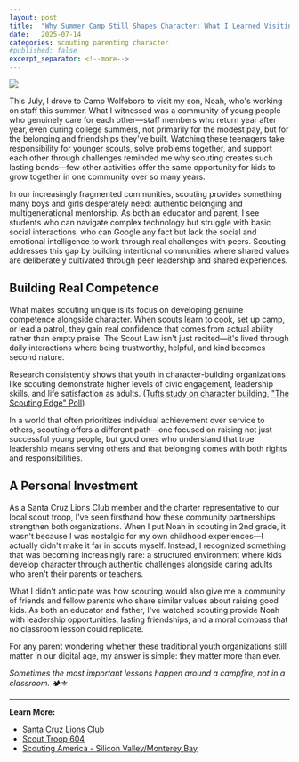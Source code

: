 ```yaml
---
layout: post
title:  "Why Summer Camp Still Shapes Character: What I Learned Visiting Camp Wolfeboro"
date:   2025-07-14
categories: scouting parenting character
#published: false
excerpt_separator: <!--more-->
---
```

<img src="https://porttack.com/docs/assets/images/wolfeboro1.jpeg">

This July, I drove to Camp Wolfeboro to visit my son, Noah, who's working on staff this summer. What I witnessed was a community of young people who genuinely care for each other—staff members who return year after year, even during college summers, not primarily for the modest pay, but for the belonging and friendships they've built. Watching these teenagers take responsibility for younger scouts, solve problems together, and support each other through challenges reminded me why scouting creates such lasting bonds—few other activities offer the same opportunity for kids to grow together in one community over so many years.

<!--more-->

In our increasingly fragmented communities, scouting provides something many boys and girls desperately need: authentic belonging and multigenerational mentorship. As both an educator and parent, I see students who can navigate complex technology but struggle with basic social interactions, who can Google any fact but lack the social and emotional intelligence to work through real challenges with peers. Scouting addresses this gap by building intentional communities where shared values are deliberately cultivated through peer leadership and shared experiences.

## Building Real Competence

What makes scouting unique is its focus on developing genuine competence alongside character. When scouts learn to cook, set up camp, or lead a patrol, they gain real confidence that comes from actual ability rather than empty praise. The Scout Law isn't just recited—it's lived through daily interactions where being trustworthy, helpful, and kind becomes second nature. 

Research consistently shows that youth in character-building organizations like scouting demonstrate higher levels of civic engagement, leadership skills, and life satisfaction as adults. ([Tufts study on character building](https://blog.scoutingmagazine.org/2015/10/22/tufts-study-confirms-scouting-builds-character-six-critical-areas/), ["The Scouting Edge" Poll](https://filestore.scouting.org/filestore/marketing/pdf/Final-File-The-Scouting-Edge-8-5x11.pdf))

In a world that often prioritizes individual achievement over service to others, scouting offers a different path—one focused on raising not just successful young people, but good ones who understand that true leadership means serving others and that belonging comes with both rights and responsibilities.

## A Personal Investment

As a Santa Cruz Lions Club member and the charter representative to our local scout troop, I've seen firsthand how these community partnerships strengthen both organizations. When I put Noah in scouting in 2nd grade, it wasn't because I was nostalgic for my own childhood experiences—I actually didn't make it far in scouts myself. Instead, I recognized something that was becoming increasingly rare: a structured environment where kids develop character through authentic challenges alongside caring adults who aren't their parents or teachers.

What I didn't anticipate was how scouting would also give me a community of friends and fellow parents who share similar values about raising good kids. As both an educator and father, I've watched scouting provide Noah with leadership opportunities, lasting friendships, and a moral compass that no classroom lesson could replicate.

For any parent wondering whether these traditional youth organizations still matter in our digital age, my answer is simple: they matter more than ever.

*Sometimes the most important lessons happen around a campfire, not in a classroom.* 🏕️⚜️

<hr/>

**Learn More:**
- [Santa Cruz Lions Club](https://santacruzhostlionsclub.org/about)
- [Scout Troop 604](https://sites.google.com/site/troop604112014/)
- [Scouting America - Silicon Valley/Monterey Bay](https://svmbc.org/)